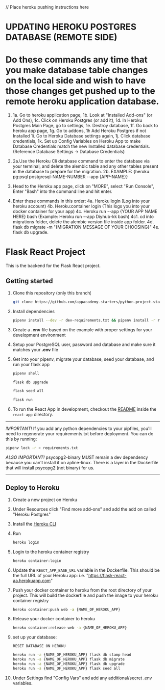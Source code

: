 // Place heroku pushing instructions here 

# UPDATING HEROKU POSTGRES DATABASE  (REMOTE SIDE) 
  # Do these commands any time that you make database table changes on the local side and wish to have those changes get pushed up to the remote heroku application database.

1. 
   1a. Go to heroku application page,
   1b. Look at "Installed Add-ons" (or Add Ons), 
   1c. Click on Heroku Postgres  (or add it), 
   1d. In Heroku Postgres Main Page, go to settings, 
   1e. Destroy database, 
   1f. Go back to heroku app page, 
   1g. Go to addons,
   1h  Add Heroku Postgres if not Installed
   1i. Go to Heroku Database settings again, 
   1j. Click database credentials, 
   1k. Set up Config Variables on Heroku App to make Database Credentials match the new Installed database credentials. (Reference Database Settings -> Database Credentials)

2. 
   2a.Use the Heroku Cli database command to enter the database via your terminal, and delete the alembic table and any other tables present in the database to prepare for the migration.
   2b. EXAMPLE: {heroku pg:psql postgresql-NAME-NUMBER --app {APP-NAME}}

3. Head to the Heroku app page, click on "MORE", select "Run Console", Enter "Bash" into the command line and hit enter.

4. Enter these commands in this order:
   4a. Heroku login                                         (Log into your heroku account)
   4b. Heroku:container login                               (This logs you into your docker container for your app)
   4c. Heroku run --app {YOUR APP NAME HERE} bash           (Example: Heroku run --app Diyhub-kk bash)
      4c1. cd into migrations folder, delete the alembic version file inside app folder.
   4d. flask db migrate -m "{MIGRATION MESSAGE OF YOUR CHOOSING}"
   4e. flask db upgrade.


# Flask React Project

This is the backend for the Flask React project.

## Getting started

1. Clone this repository (only this branch)

   ```bash
   git clone https://github.com/appacademy-starters/python-project-starter.git
   ```

2. Install dependencies

      ```bash
      pipenv install --dev -r dev-requirements.txt && pipenv install -r requirements.txt
      ```

3. Create a **.env** file based on the example with proper settings for your
   development environment
4. Setup your PostgreSQL user, password and database and make sure it matches your **.env** file

5. Get into your pipenv, migrate your database, seed your database, and run your flask app

   ```bash
   pipenv shell
   ```

   ```bash
   flask db upgrade
   ```

   ```bash
   flask seed all
   ```

   ```bash
   flask run
   ```

6. To run the React App in development, checkout the [README](./react-app/README.md) inside the `react-app` directory.

***
*IMPORTANT!*
   If you add any python dependencies to your pipfiles, you'll need to regenerate your requirements.txt before deployment.
   You can do this by running:

   ```bash
   pipenv lock -r > requirements.txt
   ```

*ALSO IMPORTANT!*
   psycopg2-binary MUST remain a dev dependency because you can't install it on apline-linux.
   There is a layer in the Dockerfile that will install psycopg2 (not binary) for us.
***

## Deploy to Heroku

1. Create a new project on Heroku
2. Under Resources click "Find more add-ons" and add the add on called "Heroku Postgres"
3. Install the [Heroku CLI](https://devcenter.heroku.com/articles/heroku-command-line)
4. Run

   ```bash
   heroku login
   ```

5. Login to the heroku container registry

   ```bash
   heroku container:login
   ```

6. Update the `REACT_APP_BASE_URL` variable in the Dockerfile.
   This should be the full URL of your Heroku app: i.e. "https://flask-react-aa.herokuapp.com"
7. Push your docker container to heroku from the root directory of your project.
   This will build the dockerfile and push the image to your heroku container registry

   ```bash
   heroku container:push web -a {NAME_OF_HEROKU_APP}
   ```

8. Release your docker container to heroku

   ```bash
   heroku container:release web -a {NAME_OF_HEROKU_APP}
   ```

9. set up your database:

   ```
   RESET DATABASE ON HEROKU
   ```


   ```bash
   heroku run -a {NAME_OF_HEROKU_APP} flask db stamp head
   heroku run -a {NAME_OF_HEROKU_APP} flask db migrate
   heroku run -a {NAME_OF_HEROKU_APP} flask db upgrade
   heroku run -a {NAME_OF_HEROKU_APP} flask seed all
   ```

10. Under Settings find "Config Vars" and add any additional/secret .env variables.

